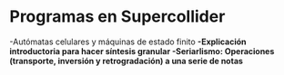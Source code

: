 # Programas en Supercollider
-Autómatas celulares y máquinas de estado finito  <b>
-Explicación introductoria para hacer síntesis granular <b>
-Seriarlismo: Operaciones (transporte, inversión y retrogradación) a una serie de notas 
